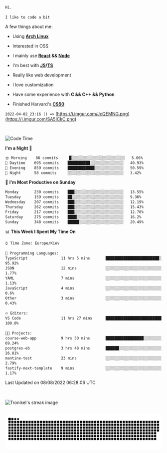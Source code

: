 ```
Hi.

I like to code a bit
```

A few things about me:

-   Using **[Arch Linux](https://archlinux.org/)**

-   Interested in OSS

-   I mainly use **[React](https://reactjs.org/) && [Node](https://nodejs.org/en/)**

-   I'm best with **[JS](https://www.javascript.com/)/[TS](https://www.typescriptlang.org/)**

-   Really like web development

-   I love customization

-   Have some experience with **C && C++ && Python**

-   Finished Harvard's **[CS50](https://cs50.harvard.edu)**

`2022-04-02_23:16 () =>` [https://i.imgur.com/JcQEMNG.png](https://i.imgur.com/SA5ICkC.png)

<br>

<!--START_SECTION:waka-->
![Code Time](http://img.shields.io/badge/Code%20Time-825%20hrs%204%20mins-blue)

**I'm a Night 🦉** 

```text
🌞 Morning    86 commits     █░░░░░░░░░░░░░░░░░░░░░░░░   5.06% 
🌆 Daytime    695 commits    ██████████░░░░░░░░░░░░░░░   40.93% 
🌃 Evening    859 commits    ████████████░░░░░░░░░░░░░   50.59% 
🌙 Night      58 commits     ░░░░░░░░░░░░░░░░░░░░░░░░░   3.42%

```
📅 **I'm Most Productive on Sunday** 

```text
Monday       230 commits    ███░░░░░░░░░░░░░░░░░░░░░░   13.55% 
Tuesday      159 commits    ██░░░░░░░░░░░░░░░░░░░░░░░   9.36% 
Wednesday    207 commits    ███░░░░░░░░░░░░░░░░░░░░░░   12.19% 
Thursday     262 commits    ███░░░░░░░░░░░░░░░░░░░░░░   15.43% 
Friday       217 commits    ███░░░░░░░░░░░░░░░░░░░░░░   12.78% 
Saturday     275 commits    ████░░░░░░░░░░░░░░░░░░░░░   16.2% 
Sunday       348 commits    █████░░░░░░░░░░░░░░░░░░░░   20.49%

```


📊 **This Week I Spent My Time On** 

```text
⌚︎ Time Zone: Europe/Kiev

💬 Programming Languages: 
TypeScript               11 hrs 5 mins       ████████████████████████░   95.92% 
JSON                     12 mins             ░░░░░░░░░░░░░░░░░░░░░░░░░   1.77% 
YAML                     7 mins              ░░░░░░░░░░░░░░░░░░░░░░░░░   1.13% 
JavaScript               4 mins              ░░░░░░░░░░░░░░░░░░░░░░░░░   0.6% 
Other                    3 mins              ░░░░░░░░░░░░░░░░░░░░░░░░░   0.43%

🔥 Editors: 
VS Code                  11 hrs 27 mins      █████████████████████████   100.0%

🐱‍💻 Projects: 
course-web-app           9 hrs 50 mins       █████████████████░░░░░░░░   69.24% 
postgres-eb              3 hrs 48 mins       ██████░░░░░░░░░░░░░░░░░░░   26.81% 
mantine-test             23 mins             ░░░░░░░░░░░░░░░░░░░░░░░░░   2.79% 
fastify-next-template    9 mins              ░░░░░░░░░░░░░░░░░░░░░░░░░   1.17%

```


 Last Updated on 08/08/2022 06:28:06 UTC
<!--END_SECTION:waka-->

<br>

<p><img align="center" src="https://github-readme-streak-stats.herokuapp.com/?user=Tronikelis&theme=dark" alt="Tronikel's streak image" /></p>

<br>

<img title="" src="https://raw.githubusercontent.com/Tronikelis/Tronikelis/output/github-contribution-grid-snake.svg" alt="very cool snake thingey" data-align="left">
